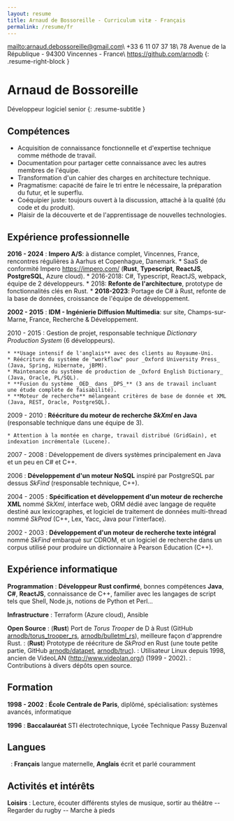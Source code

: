 ```yaml
---
layout: resume
title: Arnaud de Bossoreille - Curriculum vitæ - Français
permalink: /resume/fr
---
```


<mailto:arnaud.debossoreille@gmail.com>\\
+33 6 11 07 37 18\\
78 Avenue de la République - 94300 Vincennes - France\\
<https://github.com/arnodb>
{: .resume-right-block }

**Arnaud de Bossoreille**
=========================

Développeur logiciel senior
{: .resume-subtitle }

Compétences
-----------

* Acquisition de connaissance fonctionnelle et d'expertise technique comme méthode de travail.
* Documentation pour partager cette connaissance avec les autres membres de l'équipe.
* Transformation d'un cahier des charges en architecture technique.
* Pragmatisme: capacité de faire le tri entre le nécessaire, la préparation du futur, et le superflu.
* Coéquipier juste: toujours ouvert à la discussion, attaché à la qualité (du code et du produit).
* Plaisir de la découverte et de l'apprentissage de nouvelles technologies.

Expérience professionnelle
--------------------------

**2016 - 2024**
:   **Impero A/S**: à distance complet, Vincennes, France, rencontres régulières à Aarhus et Copenhague, Danemark.
    * SaaS de conformité Impero <https://impero.com/> (**Rust**, **Typescript**, **ReactJS**, **PostgreSQL**, Azure cloud).
    * 2016-2018: C#, Typescript, ReactJS, webpack, équipe de 2 développeurs.
    * 2018: **Refonte de l'architecture**, prototype de fonctionnalités clés en Rust.
    * **2018-2023**: Portage de C# à Rust, refonte de la base de données, croissance de l'équipe de développement.

**2002 - 2015**
:   **IDM - Ingénierie Diffusion Multimedia**: sur site, Champs-sur-Marne, France, Recherche & Développement.

2010 - 2015
:   Gestion de projet, responsable technique _Dictionary Production System_ (6 développeurs).

    * **Usage intensif de l'anglais** avec des clients au Royaume-Uni.
    * Réécriture du système de "workflow" pour _Oxford University Press_ (Java, Spring, Hibernate, jBPM).
    * Maintenance du système de production de _Oxford English Dictionary_ (Java, Oracle, PL/SQL).
    * **Fusion du système _OED_ dans _DPS_** (3 ans de travail incluant une étude complète de faisabilité).
    * **Moteur de recherche** mélangeant critères de base de donnée et XML (Java, REST, Oracle, PostgreSQL).

2009 - 2010
:   **Réécriture du moteur de recherche _SkXml_ en Java** (responsable technique dans une équipe de 3).

    * Attention à la montée en charge, travail distribué (GridGain), et indexation incrémentale (Lucene).

2007 - 2008
:   Développement de divers systèmes principalement en Java et un peu en C# et C++.

2006
:   **Développement d'un moteur NoSQL** inspiré par PostgreSQL par dessus _SkFind_ (responsable technique, C++).

2004 - 2005
:   **Spécification et développement d'un moteur de recherche XML** nommé _SkXml_, interface web, ORM dédié avec langage de requête destiné aux lexicographes, et logiciel de traitement de données multi-thread nommé _SkProd_ (C++, Lex, Yacc, Java pour l'interface).

2002 - 2003
:   **Développement d'un moteur de recherche texte intégral** nommé _SkFind_ embarqué sur CDROM, et un logiciel de recherche dans un corpus utilisé pour produire un dictionnaire à Pearson Education (C++).

Expérience informatique
-----------------------

**Programmation**
:   **Développeur Rust confirmé**, bonnes compétences **Java**, **C#**, **ReactJS**, connaissance de C++, familier avec les langages de script tels que Shell, Node.js, notions de Python et Perl...

**Infrastructure**
: Terraform (Azure cloud), Ansible

**Open Source**
:   (**Rust**) Port de _Torus Trooper_ de D à Rust (GitHub [arnodb/torus_trooper_rs](https://github.com/arnodb/torus_trooper_rs), [arnodb/bulletml_rs](https://github.com/arnodb/bulletml_rs)), meilleure façon d'apprendre Rust.
:   (**Rust**) Prototype de réécriture de _SkProd_ en Rust (une toute petite partie, GitHub [arnodb/datapet](https://github.com/arnodb/datapet), [arnodb/truc](https://github.com/arnodb/truc)).
:   Utilisateur Linux depuis 1998, ancien de VideoLAN (<http://www.videolan.org/>) (1999 - 2002).
:   Contributions à divers dépôts open source.


Formation
---------

**1998 - 2002**
: **École Centrale de Paris**, diplômé, spécialisation: systèmes avancés, informatique

**1996**
:   **Baccalauréat** STI électrotechnique, Lycée Technique Passy Buzenval

Langues
-------

&nbsp;
:   **Français** langue maternelle, **Anglais** écrit et parlé couramment

Activités et intérêts
---------------------

**Loisirs**
: Lecture, écouter différents styles de musique, sortir au théâtre -- Regarder du rugby -- Marche à pieds

